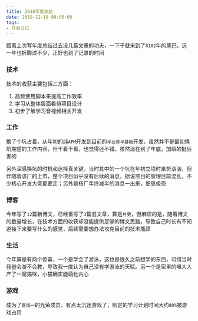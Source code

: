 ```yaml
---
title: 2018年度总结
date: 2018-12-19 08:00:00
tags:
- 开发日记
---
```


距离上次写年度总结过去没几篇文章的功夫，一下子就来到了`8102`年的尾巴，这一年也折腾过不少，正好也到了记录的时间

### 技术
技术的收获主要包括三方面：

1. 高频使用脚本来提高工作效率
2. 学习从整体层面看待项目设计
3. 初步了解学习音视频相关开发

### 工作
换了个坑占着，从年初的纯`APM`开发到目前的`半业务半基础`开发，虽然并不是最初换坑期望的工作内容，但干着干着，也觉得还不错。虽然现在到了年底，加班的挺厉害的

另外深感换坑的时机和选择真关键，当时其中的一个坑在年初立项时来势汹汹，但伴随着该厂的上市，整个项目似乎没有后续的消息，据说项目的管理目前混乱，不少核心开发大佬都要走；另外是桔厂年终减半的消息一出来，细思极恐

### 博客
今年写了`12`篇新博文，已经重写了`3`篇旧文章，算是`月更`，但麻烦的是，随着博文的数量增长，在技术方面的收获却没能提供足够的博文思路，导致自己时长有不知道接下来要写什么的感觉，后续需要想办法攻克目前的技术瓶颈

### 生活
今年算是有两个惊喜，一个是学会了游泳，这也是很久之前想学的东西，可惜当时我爸会游不会教，导致我一度认为自己没有学游泳的天赋。另一个是家里的喵大人产了一窝猫咪，小猫确实能萌化内心

### 游戏
成为了`喜加一`的光荣成员，有点太沉迷游戏了，制定的学习计划时间大约`80%`被游戏占用


